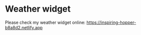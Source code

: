 # Weather widget

Please check my weather widget online:
https://inspiring-hopper-b8a8d2.netlify.app
